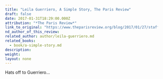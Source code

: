 ```yaml
---
title: "Leila Guerriero, A Simple Story, The Paris Review"
draft: false
date: 2017-01-31T18:29:00.000Z
attribution: "*The Paris Review*"
link_to_original: "https://www.theparisreview.org/blog/2017/01/27/staff-picks-concentric-circles-carpenters-coffee-house/"
nd_author_of_this_review:
related_author: author/leila-guerriero.md
related_books:
  - book/a-simple-story.md
description:
weight:
layout: none
---
```

Hats off to Guerriero...

